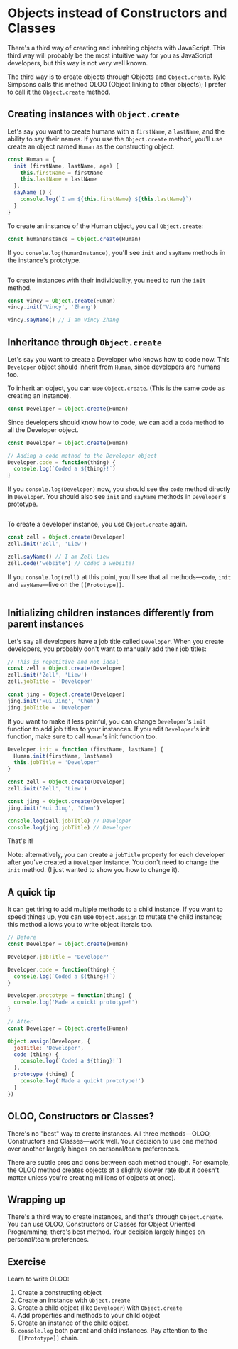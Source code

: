 # Objects instead of Constructors and Classes

There's a third way of creating and inheriting objects with JavaScript. This third way will probably be the most intuitive way for you as JavaScript developers, but this way is not very well known.

The third way is to create objects through Objects and `Object.create`. Kyle Simpsons calls this method OLOO (Object linking to other objects); I prefer to call it the `Object.create` method.

## Creating instances with `Object.create`

Let's say you want to create humans with a `firstName`, a `lastName`, and the ability to say their names. If you use the `Object.create` method, you'll use create an object named `Human` as the constructing object.

```js
const Human = {
  init (firstName, lastName, age) {
    this.firstName = firstName
    this.lastName = lastName
  },
  sayName () {
    console.log(`I am ${this.firstName} ${this.lastName}`)
  }
}
```

To create an instance of the Human object, you call `Object.create`:

```js
const humanInstance = Object.create(Human)
```

If you `console.log(humanInstance)`, you'll see `init` and `sayName` methods in the instance's prototype.

<figure>
  <img src="/images/2017/" alt="">
  <figcaption></figcaption>
</figure>

To create instances with their individuality, you need to run the `init` method.

```js
const vincy = Object.create(Human)
vincy.init('Vincy', 'Zhang')

vincy.sayName() // I am Vincy Zhang
```

## Inheritance through `Object.create`

Let's say you want to create a Developer who knows how to code now. This `Developer` object should inherit from `Human`, since developers are humans too.

To inherit an object, you can use `Object.create`. (This is the same code as creating an instance).

```js
const Developer = Object.create(Human)
```

Since developers should know how to code, we can add a `code` method to all the Developer object.

```js
const Developer = Object.create(Human)

// Adding a code method to the Developer object
Developer.code = function(thing) {
  console.log(`Coded a ${thing}!`)
}
```

If you `console.log(Developer)` now, you should see the `code` method directly in `Developer`. You should also see `init` and `sayName` methods in `Developer`'s prototype.

<figure>
  <img src="/images/2017/" alt="">
  <figcaption></figcaption>
</figure>

To create a developer instance, you use `Object.create` again.

```js
const zell = Object.create(Developer)
zell.init('Zell', 'Liew')

zell.sayName() // I am Zell Liew
zell.code('website') // Coded a website!
```

If you `console.log(zell)` at this point, you'll see that all methods—`code`, `init` and `sayName`—live on the `[[Prototype]]`.

<figure>
  <img src="/images/2017/" alt="">
  <figcaption></figcaption>
</figure>

## Initializing children instances differently from parent instances

Let's say all developers have a job title called `Developer`. When you create developers, you probably don't want to manually add their job titles:

```js
// This is repetitive and not ideal
const zell = Object.create(Developer)
zell.init('Zell', 'Liew')
zell.jobTitle = 'Developer'

const jing = Object.create(Developer)
jing.init('Hui Jing', 'Chen')
jing.jobTitle = 'Developer'
```

If you want to make it less painful, you can change `Developer`'s `init` function to add job titles to your instances. If you edit `Developer`'s init function, make sure to call `Human`'s init function too.

```js
Developer.init = function (firstName, lastName) {
  Human.init(firstName, lastName)
  this.jobTitle = 'Developer'
}
```

```js
const zell = Object.create(Developer)
zell.init('Zell', 'Liew')

const jing = Object.create(Developer)
jing.init('Hui Jing', 'Chen')

console.log(zell.jobTitle) // Developer
console.log(jing.jobTitle) // Developer
```

That's it!

Note: alternatively, you can create a `jobTitle` property for each developer after you've created a `Developer` instance. You don't need to change the `init` method. (I just wanted to show you how to change it).

## A quick tip

It can get tiring to add multiple methods to a child instance. If you want to speed things up, you can use `Object.assign` to mutate the child instance; this method allows you to write object literals too.

```js
// Before
const Developer = Object.create(Human)

Developer.jobTitle = 'Developer'

Developer.code = function(thing) {
  console.log(`Coded a ${thing}!`)
}

Developer.prototype = function(thing) {
  console.log('Made a quickt prototype!')
}

```

```js
// After
const Developer = Object.create(Human)

Object.assign(Developer, {
  jobTitle: 'Developer',
  code (thing) {
    console.log(`Coded a ${thing}!`)
  },
  prototype (thing) {
    console.log('Made a quickt prototype!')
  }
})
```

## OLOO, Constructors or Classes?

There's no "best" way to create instances. All three methods—OLOO, Constructors and Classes—work well. Your decision to use one method over another largely hinges on personal/team preferences.

There are subtle pros and cons between each method though. For example, the OLOO method creates objects at a slightly slower rate (but it doesn't matter unless you're creating millions of objects at once).

## Wrapping up

There's a third way to create instances, and that's through `Object.create`. You can use OLOO, Constructors or Classes for Object Oriented Programming; there's best method. Your decision largely hinges on personal/team preferences.

## Exercise

Learn to write OLOO:

1. Create a constructing object
2. Create an instance with `Object.create`
3. Create a child object (like `Developer`) with `Object.create`
4. Add properties and methods to your child object
5. Create an instance of the child object.
6. `console.log` both parent and child instances. Pay attention to the `[[Prototype]]` chain.
